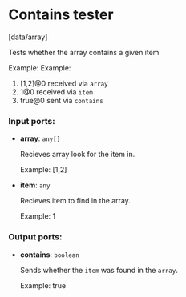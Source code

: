 # Contains tester

[data/array]

Tests whether the array contains a given item

Example:
Example:
1. [1,2]@0 received via `array` 
2. 1@0 received via `item` 
3. true@0 sent via `contains`

### Input ports:

* __array__: `any[]`

    Recieves array look for the item in.
    
    Example:
    [1,2]


* __item__: `any`

    Recieves item to find in the array.
    
    Example:
     1

### Output ports:

* __contains__: `boolean`

    Sends whether the `item` was found in the `array`.
    
    Example:
    true

